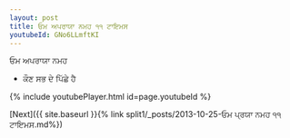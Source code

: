 ```yaml
---
layout: post
title: ਓਮ ਅਪਰਾਯਾ ਨਮਹ ੧੧ ਟਾਇਮਸ
youtubeId: GNo6LLmftKI
---
```

 
 
 ਓਮ ਅਪਰਾਯਾ ਨਮਹ  
 
 -  ਕੌਣ ਸਭ ਦੇ ਪਿੱਛੇ ਹੈ 
 
  
 
  
 
 
 
 
 
 


{% include youtubePlayer.html id=page.youtubeId %}
 
[Next]({{ site.baseurl }}{% link  split1/_posts/2013-10-25-ਓਮ ਪ੍ਰਯਾ ਨਮਹ ੧੧ ਟਾਇਮਸ.md%})
 
